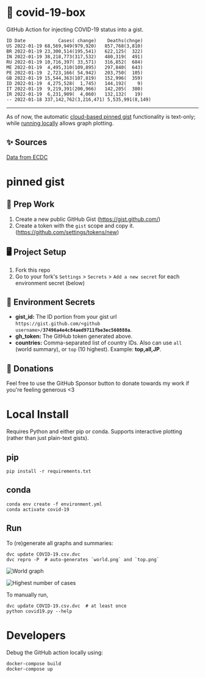 # 🏥 covid-19-box

GitHub Action for injecting COVID-19 status into a gist.

```
ID Date            Cases( change)    Deaths(chnge)
US 2022-01-19 68,569,949(979,920)   857,768(3,810)
BR 2022-01-19 23,300,514(195,541)   622,125(  322)
IN 2022-01-19 38,218,773(317,532)   480,319(  491)
RU 2022-01-19 10,716,397( 33,571)   316,852(  684)
ME 2022-01-19  4,495,310(109,895)   297,840(  643)
PE 2022-01-19  2,723,166( 54,942)   203,750(  105)
GB 2022-01-19 15,544,363(107,819)   152,996(  359)
ID 2022-01-19  4,275,528(  1,745)   144,192(    9)
IT 2022-01-19  9,219,391(200,966)   142,205(  380)
IR 2022-01-19  6,231,909(  4,060)   132,132(   19)
-- 2022-01-18 337,142,762(3,216,471) 5,535,991(8,149)
```

---

As of now, the automatic [cloud-based pinned gist](#pinned-gist) functionality is text-only;
while [running locally](#local-install) allows graph plotting.

## ✨ Sources

[Data from ECDC](https://www.ecdc.europa.eu/en/publications-data/download-todays-data-geographic-distribution-covid-19-cases-worldwide)

# pinned gist

## 🎒 Prep Work
1. Create a new public GitHub Gist (https://gist.github.com/)
1. Create a token with the `gist` scope and copy it. (https://github.com/settings/tokens/new)

## 🖥 Project Setup
1. Fork this repo
1. Go to your fork's `Settings` > `Secrets` > `Add a new secret` for each environment secret (below)

## 🤫 Environment Secrets
- **gist_id:** The ID portion from your gist url `https://gist.github.com/<github username>/`**`37496a4e4c84aed9711fbe3ec560888a`**.
- **gh_token:** The GitHub token generated above.
- **countries:** Comma-separated list of country IDs. Also can use `all` (world summary), or `top` (10 highest). Example: **top,all,JP**.

## 💸 Donations

Feel free to use the GitHub Sponsor button to donate towards my work if you're feeling generous <3

# Local Install

Requires Python and either pip or conda. Supports interactive plotting (rather than just plain-text gists).

## pip

```
pip install -r requirements.txt
```

## conda

```
conda env create -f environment.yml
conda activate covid-19
```

## Run

To (re)generate all graphs and summaries:

```
dvc update COVID-19.csv.dvc
dvc repro -P  # auto-generates `world.png` and `top.png`
```

![World graph](world.png)

![Highest number of cases](top.png)

To manually run,

```
dvc update COVID-19.csv.dvc  # at least once
python covid19.py --help
```

# Developers

Debug the GitHub action locally using:

```
docker-compose build
docker-compose up
```
